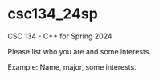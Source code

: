 # csc134_24sp
CSC 134 - C++ for Spring 2024

Please list who you are and some interests.

Example: Name, major, some interests.
